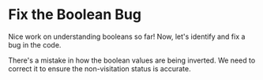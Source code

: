 # Fix the Boolean Bug

Nice work on understanding booleans so far! Now, let's identify and fix a bug in the code.

There's a mistake in how the boolean values are being inverted. We need to correct it to ensure the non-visitation status is accurate.